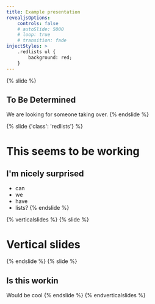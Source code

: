 ```yaml
---
title: Example presentation
revealjsOptions:
    controls: false
    # autoSlide: 5000
    # loop: true
    # transition: fade
injectStyles: >
    .redlists ul {
        background: red;
    }
---
```


{% slide %}
## To Be Determined
We are looking for someone taking over.
{% endslide %}

{% slide {'class': 'redlists'} %}
# This seems to be working
## I'm nicely surprised
* can
* we
* have
* lists?
{% endslide %}


{% verticalslides %}
{% slide %}
# Vertical slides
{% endslide %}
{% slide %}
## Is this workin
Would be cool
{% endslide %}
{% endverticalslides %}

